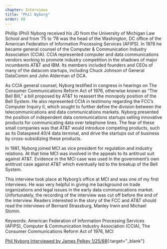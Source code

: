 ```yaml
---
chapter: Interviews
title: "Phil Nyborg"
order: 60
---
```


Phillip (Phil) Nyborg received his JD from the University of Michigan Law School and from ’75 to ’78 was the head of the Washington, DC office of the American Federation of Information Processing Services (AFIPS). In 1978 he became general counsel of the Computer & Communication Industry Association (CCIA). CCIA represented computer and data communications vendors working to promote industry competition in the shadows of major incumbents AT&T and IBM. Its members included founders and CEOs of many of the datacom startups, including Chuck Johnson of General DataComm and John Alderman of DCA.

As CCIA general counsel, Nyborg testified in congress in hearings on The Consumer Communications Reform Act of 1976, otherwise known as “The Bell Bill,” a bill proposed by AT&T to reassert the monopoly position of the Bell System. He also represented CCIA in testimony regarding the FCC’s Computer Inquiry II, which sought to further define the division between the telecommunications and data communications markets. Nyborg presented the position of independent data communications startups selling innovative products for communicating data over telephone lines. The fear of these small companies was that AT&T would introduce competing products, such as its Dataspeed 40/4 data terminal, and drive the startups out of business by cross-subsidizing these products.

In 1981, Nyborg joined MCI as vice president for regulation and industry relations. At that time MCI was involved in the appeals to its antitrust suit against AT&T. Evidence in the MCI case was used in the government’s own antitrust case against AT&T which eventually led to the breakup of the Bell System.

This interview took place at Nyborg’s office at MCI and was one of my first interviews. He was very helpful in giving me background on trade organizations and legal issues in the early data communications market. Unfortunately, the recording of the interview was cut off before the end of the interview. Readers interested in the story of the FCC and AT&T should read the interviews of Bernard Strassburg, Manley Irwin and Michael Slomin.

Keywords: American Federation of Information Processing Services (AFIPS), Computer & Communication Industry Association (CCIA), The Consumer Communications Reform Act of 1976, MCI

[Phil Nyborg Interviewed by James Pelkey 1/25/88](https://archive.computerhistory.org/resources/access/text/2020/04/102792043-05-01-acc.pdf){:target="_blank"}
